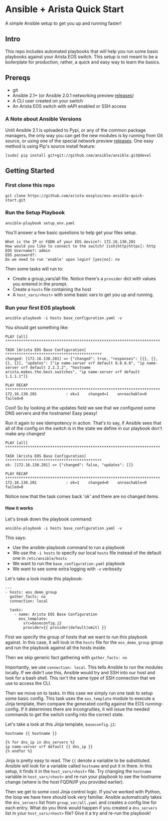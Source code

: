 # Ansible + Arista Quick Start
A simple Ansible setup to get you up and running faster!

## Intro
This repo includes automated playbooks that will help you run some basic playbooks against your Arista EOS switch. This setup is not meant to be a boilerplate for production, rather, a quick and easy way to learn the basics.

## Prereqs
* git
* Ansible 2.1+ (or Ansible 2.0.1 networking preview [releases](http://releases.ansible.com/ansible-network/latest))
* A CLI user created on your switch
* An Arista EOS switch with eAPI enabled or SSH access

### A Note about Ansible Versions
Until Ansible 2.1 is uploaded to Pypi, or any of the common package managers, the
only way you can get the new modules is by running from Git source, or using one of the
special network preview [releases](http://releases.ansible.com/ansible-network/latest).
One easy method is using Pip's source install feature:

```
[sudo] pip install git+git://github.com/ansible/ansible.git@devel
```


## Getting Started

### First clone this repo

``git clone https://github.com/arista-eosplus/eos-ansible-quick-start.git``

### Run the Setup Playbook

``ansible-playbook setup_env.yaml``

You'll answer a few basic questions to help get your files setup.

```
What is the IP or FQDN of your EOS device?: 172.16.130.201
How would you like to connect to the switch? [ssh|http|https]: http
EOS Username?: admin
EOS password?:
Do we need to run 'enable' upon login? [yes|no]: no
```

Then some tasks will run to:

* Create a group_vars/all file. Notice there's a ``provider`` dict with values you entered in the prompt.
* Create a ``hosts`` file containing the host
* A ``host_vars/<host>`` with some basic vars to get you up and running.

### Run your first EOS playbook

``ansible-playbook -i hosts base_configuration.yaml -v``

You should get something like:

```
PLAY [all] *********************************************************************

TASK [Arista EOS Base Configuration] *******************************************
changed: [172.16.130.201] => {"changed": true, "responses": [{}, {}, {}, {}], "updates": ["ip name-server vrf default 8.8.8.8", "ip name-server vrf default 2.2.2.2", "hostname arista.makes.the.best.switches", "ip name-server vrf default 1.1.1.1"]}

PLAY RECAP *********************************************************************
172.16.130.201             : ok=1    changed=1    unreachable=0    failed=0
```

Cool! So by looking at the updates field we see that we configured some DNS
servers and the hostname! Easy peasy!

Run it again to see idempotency in action. That's to say, if Ansible sees that
all of the config on the switch is in the state we define in our playbook don't
make any changes!

```
PLAY [all] *********************************************************************

TASK [Arista EOS Base Configuration] *******************************************
ok: [172.16.130.201] => {"changed": false, "updates": []}

PLAY RECAP *********************************************************************
172.16.130.201             : ok=1    changed=0    unreachable=0    failed=0   
```

Notice now that the task comes back 'ok' and there are no changed items.

#### How it works

Let's break down the playbook command:

``ansible-playbook -i hosts base_configuration.yaml -v``

This says:

* Use the ansible-playbook command to run a playbook
* We use the ``-i hosts`` to specify our local ``hosts`` file instead of the default one in ``/etc/ansible/hosts``
* We want to run the ``base_configuration.yaml`` playbook
* We want to see some extra logging with ``-v`` verbosity

Let's take a look inside this playbook:

```
---
- hosts: eos_demo_group
  gather_facts: no
  connection: local

  tasks:
    - name: Arista EOS Base Configuration
      eos_template:
        src=baseconfig.j2
        provider={{ provider|default(omit) }}
```

First we specify the group of hosts that we want to run this playbook against.
In this case, it will look in the ``hosts`` file for the ``eos_demo_group``
group and run the playbook against all the hosts inside.

Then we skip generic fact gathering with ``gather_facts: no``

Importantly, we use ``connection: local``. This tells Ansible to run the modules
locally. If we didn't use this, Ansible would try and SSH into our host and look
for a bash shell. This isn't the same type of SSH connection that
we use to access the CLI.

Then we move on to tasks. In this case we simply run one task to setup some
basic config. This task uses the ``eos_template`` module to execute a Jinja
template, then compare the generated config against the EOS running-config.
If it determines there are incongruities, it will issue the needed commands to
get the switch config into the
correct state.

Let's take a look at this Jinja template, ``baseconfig.j2``:

```
hostname {{ hostname }}

{% for dns_ip in dns_servers %}
ip name-server vrf default {{ dns_ip }}
{% endfor %}
```

Jinja is pretty easy to read. The ``{{`` denote a variable to be substituted.
Ansible will look for a variable called ``hostname`` and put it in there. In
this setup, it finds it in the ``host_vars/<host>`` file. Try changing the
``hostname`` variable in ``host_vars/<host>`` and re-run your playbook to see the
hostname change (where <host> is the host FQDN/IP you provided earlier).

Then we get to some cool Jinja control logic. If you've worked with Python,
the loop we have here should look very familiar. Ansible automatically takes
the ``dns_servers`` list from ``group_var/all.yaml`` and creates a config line
for each entry.  What do you think would happen if you created a ``dns_servers``
list in your ``host_vars/<host>`` file? Give it a try and re-run the playbook!
